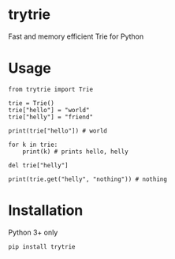 # trytrie
Fast and memory efficient Trie for Python

# Usage
```
from trytrie import Trie

trie = Trie()
trie["hello"] = "world"
trie["helly"] = "friend"

print(trie["hello"]) # world

for k in trie:
    print(k) # prints hello, helly

del trie["helly"]

print(trie.get("helly", "nothing")) # nothing

```

# Installation
Python 3+ only

``
pip install trytrie
``
